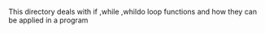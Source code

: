 <!-- @format -->

This directory deals with if ,while ,whildo loop functions and how they can be applied in a program
